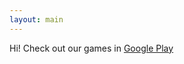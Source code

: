 ```yaml
---
layout: main
---
```


Hi! Check out our games in [Google Play](https://play.google.com/store/apps/developer?id=DIGITAL+LOVE)